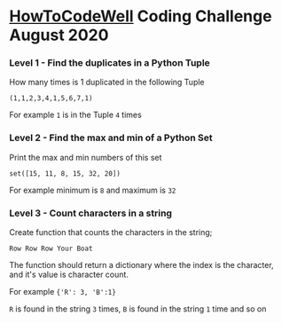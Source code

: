 # [HowToCodeWell](https://howtocodewell.net/) Coding Challenge August 2020

### Level 1 - Find the duplicates in a Python Tuple
How many times is 1 duplicated in the following Tuple

```(1,1,2,3,4,1,5,6,7,1)```

For example `1` is in the Tuple `4` times

### Level 2 - Find the max and min of a Python Set

Print the max and min numbers of this set

```
set([15, 11, 8, 15, 32, 20])
```
For example minimum is `8` and maximum is `32`

### Level 3 - Count characters in a string

Create function that counts the characters in the string;

`Row Row Row Your Boat`

The function should return a dictionary where the index is the character, and it's value is character count.

For example `{'R': 3, 'B':1}`

`R` is found in the string `3` times, `B` is found in the string `1` time and so on